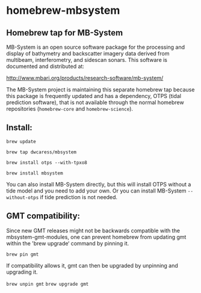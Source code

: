 # homebrew-mbsystem
## Homebrew tap for MB-System

MB-System is an open source software package for the processing and display of bathymetry and backscatter imagery data derived from multibeam, interferometry, and sidescan sonars. This software is documented and distributed at:

http://www.mbari.org/products/research-software/mb-system/

The MB-System project is maintaining this separate homebrew tap because this package is frequently updated and has a dependency, OTPS (tidal prediction software), that is not available through the normal homebrew repositories (`homebrew-core` and `homebrew-science`). 

## Install:

`brew update`

`brew tap dwcaress/mbsystem`

`brew install otps --with-tpxo8`

`brew install mbsystem`

You can also install MB-System directly, but this will install OTPS without a tide model and you need to add your own. Or you can install MB-System `--without-otps` if tide prediction is not needed.

## GMT compatibility:

Since new GMT releases might not be backwards compatible with the mbsystem-gmt-modules, one can prevent homebrew from updating gmt within the 'brew upgrade‘ command by pinning it.

`brew pin gmt`

If compatibility allows it, gmt can then be upgraded by unpinning and upgrading it.

`brew unpin gmt`
`brew upgrade gmt`
